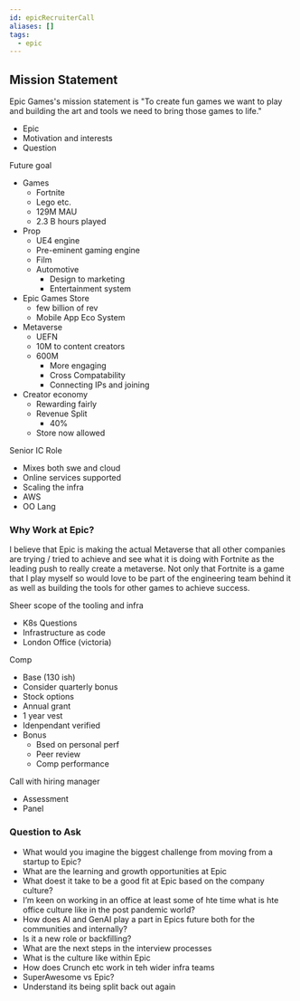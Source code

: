 ```yaml
---
id: epicRecruiterCall
aliases: []
tags:
  - epic
---
```


## Mission Statement

Epic Games's mission statement is "To create fun games we want to play and building the art and tools we need to bring those games to life."

- Epic   
- Motivation and interests
- Question


Future goal

- Games  
	- Fortnite
	- Lego etc.
	- 129M MAU
	- 2.3 B hours played
- Prop
	-  UE4 engine
	- Pre-eminent gaming engine 
	- Film 
    - Automotive
	    - Design to marketing 
	    - Entertainment system
- Epic Games Store
	- few billion of rev   
	- Mobile App Eco System
- Metaverse 
	- UEFN
	- 10M to content creators
	- 600M
	    - More engaging
	    - Cross Compatability
	    - Connecting IPs and joining
- Creator economy
	- Rewarding fairly
	- Revenue Split 
		- 40%
	- Store now allowed
    
Senior IC Role
- Mixes both swe and cloud 
- Online services supported 
- Scaling the infra
- AWS
- OO Lang

### Why Work at Epic?

I believe that Epic is making the actual Metaverse that all other companies are trying / tried to achieve and see what it is doing with Fortnite as the leading push to really create a metaverse. Not only that Fortnite is a game that I play myself so would love to be part of the engineering team behind it as well as building the tools for other games to achieve success.

Sheer scope of the tooling and infra

  

- K8s Questions
- Infrastructure as code 
- London Office (victoria)

Comp
- Base (130 ish)
- Consider quarterly bonus
- Stock options
- Annual grant
- 1 year vest    
- Idenpendant verified
- Bonus
	- Bsed on personal perf
	- Peer review
	- Comp performance 

Call with hiring manager
- Assessment    
- Panel
    
### Question to Ask

- What would you imagine the biggest challenge from moving from a startup to Epic?    
- What are the learning and growth opportunities at Epic
- What doest it take to be a good fit at Epic based on the company culture?
- I’m keen on working in an office at least some of hte time what is hte office culture like in the post pandemic world?
- How does AI and GenAI play a part in Epics future both for the communities and internally?
- Is it a new role or backfilling?
- What are the next steps in the interview processes
- What is the culture like within Epic  
- How does Crunch etc work in teh wider infra teams
- SuperAwesome vs Epic?
- Understand its being split back out again

